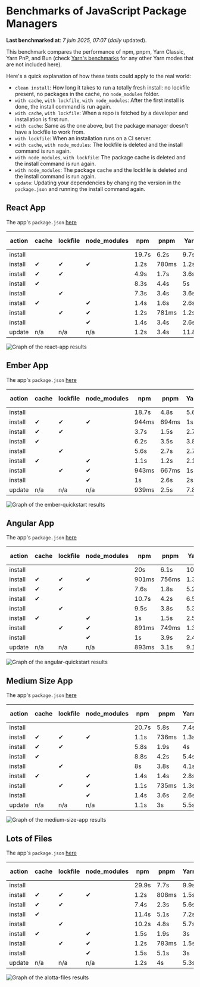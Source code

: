 # Benchmarks of JavaScript Package Managers

**Last benchmarked at**: _7 juin 2025, 07:07_ (_daily_ updated).

This benchmark compares the performance of npm, pnpm, Yarn Classic, Yarn PnP, and Bun (check [Yarn's benchmarks](https://yarnpkg.com/benchmarks) for any other Yarn modes that are not included here).

Here's a quick explanation of how these tests could apply to the real world:

- `clean install`: How long it takes to run a totally fresh install: no lockfile present, no packages in the cache, no `node_modules` folder.
- `with cache`, `with lockfile`, `with node_modules`: After the first install is done, the install command is run again.
- `with cache`, `with lockfile`: When a repo is fetched by a developer and installation is first run.
- `with cache`: Same as the one above, but the package manager doesn't have a lockfile to work from.
- `with lockfile`: When an installation runs on a CI server.
- `with cache`, `with node_modules`: The lockfile is deleted and the install command is run again.
- `with node_modules`, `with lockfile`: The package cache is deleted and the install command is run again.
- `with node_modules`: The package cache and the lockfile is deleted and the install command is run again.
- `update`: Updating your dependencies by changing the version in the `package.json` and running the install command again.

## React App

The app's `package.json` [here](./fixtures/react-app/package.json)

| action  | cache | lockfile | node_modules| npm | pnpm | Yarn | Yarn PnP | Bun |
| ---     | ---   | ---      | ---         | --- | ---  | ---  | ---      | --- |
| install |       |          |             | 19.7s | 6.2s | 9.7s | 2.6s | 1.3s |
| install | ✔     | ✔        | ✔           | 1.2s | 780ms | 1.2s | n/a | 35ms |
| install | ✔     | ✔        |             | 4.9s | 1.7s | 3.6s | 982ms | 444ms |
| install | ✔     |          |             | 8.3s | 4.4s | 5s | 2.3s | 419ms |
| install |       | ✔        |             | 7.3s | 3.4s | 3.6s | 973ms | 419ms |
| install | ✔     |          | ✔           | 1.4s | 1.6s | 2.6s | n/a | 34ms |
| install |       | ✔        | ✔           | 1.2s | 781ms | 1.2s | n/a | 31ms |
| install |       |          | ✔           | 1.4s | 3.4s | 2.6s | n/a | 30ms |
| update  | n/a | n/a | n/a | 1.2s | 3.4s | 11.8s | 3s | 35ms |

<img alt="Graph of the react-app results" src="results/img/react-app.svg" />

## Ember App

The app's `package.json` [here](./fixtures/ember-quickstart/package.json)

| action  | cache | lockfile | node_modules| npm | pnpm | Yarn | Yarn PnP | Bun |
| ---     | ---   | ---      | ---         | --- | ---  | ---  | ---      | --- |
| install |       |          |             | 18.7s | 4.8s | 5.6s | 2.4s | 1s |
| install | ✔     | ✔        | ✔           | 944ms | 694ms | 1s | n/a | 27ms |
| install | ✔     | ✔        |             | 3.7s | 1.5s | 2.7s | 865ms | 328ms |
| install | ✔     |          |             | 6.2s | 3.5s | 3.8s | 1.9s | 334ms |
| install |       | ✔        |             | 5.6s | 2.7s | 2.7s | 872ms | 343ms |
| install | ✔     |          | ✔           | 1.1s | 1.2s | 2.1s | n/a | 27ms |
| install |       | ✔        | ✔           | 943ms | 667ms | 1s | n/a | 24ms |
| install |       |          | ✔           | 1s | 2.6s | 2s | n/a | 24ms |
| update  | n/a | n/a | n/a | 939ms | 2.5s | 7.8s | 2.7s | 27ms |

<img alt="Graph of the ember-quickstart results" src="results/img/ember-quickstart.svg" />

## Angular App

The app's `package.json` [here](./fixtures/angular-quickstart/package.json)

| action  | cache | lockfile | node_modules| npm | pnpm | Yarn | Yarn PnP | Bun |
| ---     | ---   | ---      | ---         | --- | ---  | ---  | ---      | --- |
| install |       |          |             | 20s | 6.1s | 10.7s | 2.7s | 1.6s |
| install | ✔     | ✔        | ✔           | 901ms | 756ms | 1.3s | n/a | 29ms |
| install | ✔     | ✔        |             | 7.6s | 1.8s | 5.2s | 1.2s | 852ms |
| install | ✔     |          |             | 10.7s | 4.2s | 6.5s | 2.3s | 817ms |
| install |       | ✔        |             | 9.5s | 3.8s | 5.3s | 1.2s | 829ms |
| install | ✔     |          | ✔           | 1s | 1.5s | 2.5s | n/a | 29ms |
| install |       | ✔        | ✔           | 891ms | 749ms | 1.3s | n/a | 26ms |
| install |       |          | ✔           | 1s | 3.9s | 2.4s | n/a | 26ms |
| update  | n/a | n/a | n/a | 893ms | 3.1s | 9.1s | 2.5s | 33ms |

<img alt="Graph of the angular-quickstart results" src="results/img/angular-quickstart.svg" />

## Medium Size App

The app's `package.json` [here](./fixtures/medium-size-app/package.json)

| action  | cache | lockfile | node_modules| npm | pnpm | Yarn | Yarn PnP | Bun |
| ---     | ---   | ---      | ---         | --- | ---  | ---  | ---      | --- |
| install |       |          |             | 20.7s | 5.8s | 7.4s | 2.8s | 1.6s |
| install | ✔     | ✔        | ✔           | 1.1s | 736ms | 1.3s | n/a | 32ms |
| install | ✔     | ✔        |             | 5.8s | 1.9s | 4s | 1.1s | 474ms |
| install | ✔     |          |             | 8.8s | 4.2s | 5.4s | 2.4s | 467ms |
| install |       | ✔        |             | 8s | 3.8s | 4.1s | 1.1s | 463ms |
| install | ✔     |          | ✔           | 1.4s | 1.4s | 2.8s | n/a | 31ms |
| install |       | ✔        | ✔           | 1.1s | 735ms | 1.3s | n/a | 28ms |
| install |       |          | ✔           | 1.4s | 3.6s | 2.6s | n/a | 28ms |
| update  | n/a | n/a | n/a | 1.1s | 3s | 5.5s | 2.3s | 38ms |

<img alt="Graph of the medium-size-app results" src="results/img/medium-size-app.svg" />

## Lots of Files

The app's `package.json` [here](./fixtures/alotta-files/package.json)

| action  | cache | lockfile | node_modules| npm | pnpm | Yarn | Yarn PnP | Bun |
| ---     | ---   | ---      | ---         | --- | ---  | ---  | ---      | --- |
| install |       |          |             | 29.9s | 7.7s | 9.9s | 3.4s | 1.6s |
| install | ✔     | ✔        | ✔           | 1.2s | 808ms | 1.5s | n/a | 40ms |
| install | ✔     | ✔        |             | 7.4s | 2.3s | 5.6s | 1.3s | 708ms |
| install | ✔     |          |             | 11.4s | 5.1s | 7.2s | 2.8s | 701ms |
| install |       | ✔        |             | 10.2s | 4.8s | 5.7s | 1.3s | 704ms |
| install | ✔     |          | ✔           | 1.5s | 1.9s | 3s | n/a | 40ms |
| install |       | ✔        | ✔           | 1.2s | 783ms | 1.5s | n/a | 35ms |
| install |       |          | ✔           | 1.5s | 5.1s | 3s | n/a | 36ms |
| update  | n/a | n/a | n/a | 1.2s | 4s | 5.3s | 2.8s | 85ms |

<img alt="Graph of the alotta-files results" src="results/img/alotta-files.svg" />